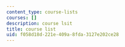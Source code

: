 ```yaml
---
content_type: course-lists
courses: []
description: course lsit
title: course list
uid: f058d18d-221e-409a-8fda-3127e202ce28
---
```


